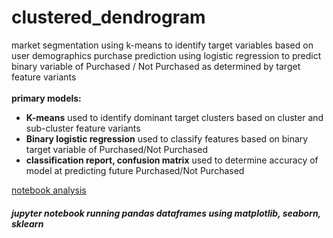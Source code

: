 # clustered_dendrogram

market segmentation using k-means to identify target variables based on user demographics 
purchase prediction using logistic regression to predict binary variable of Purchased / Not Purchased as determined by target feature variants
<br><br>
<b>primary models:</b><br>
<ul>
<li><b>K-means</b> used to identify dominant target clusters based on cluster and sub-cluster feature variants<br> </li>
<li><b>Binary logistic regression</b> used to classify features based on binary target variable of Purchased/Not Purchased <br> </li>
<li><b>classification report, confusion matrix</b> used to determine accuracy of model at predicting future Purchased/Not Purchased <br> </li>
</ul>
<a href="https://github.com/cspence001/clustered_dendrogram/blob/main/notebooks/purchase_models.ipynb">notebook analysis</a>
<br>
<h5>jupyter notebook running pandas dataframes using matplotlib, seaborn, sklearn</h5>


